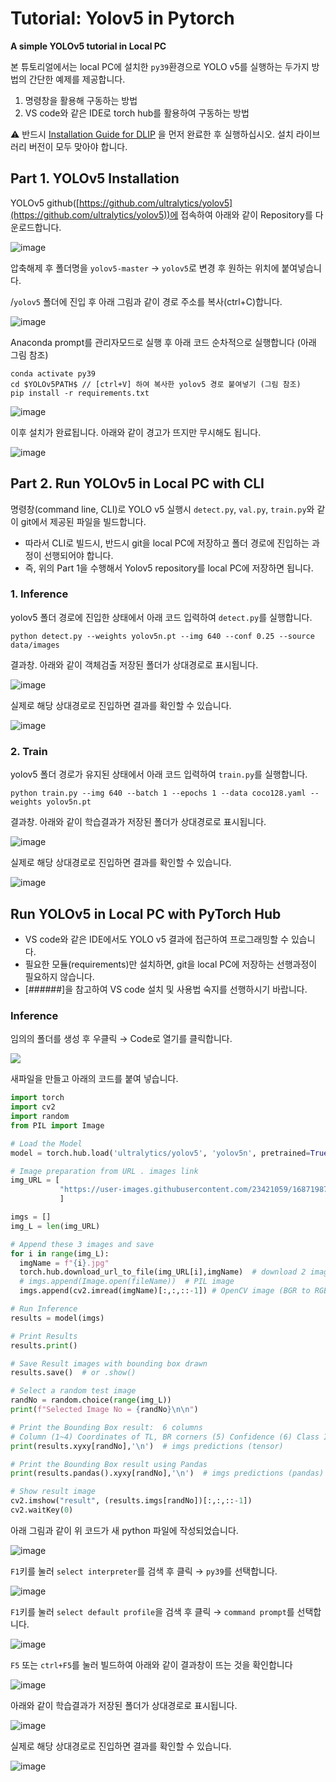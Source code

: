 # Tutorial: Yolov5 in Pytorch

**A simple YOLOv5 tutorial in Local PC**&#x20;

본 튜토리얼에서는 local PC에 설치한 `py39`환경으로 YOLO v5를 실행하는 두가지 방법의 간단한 예제를 제공합니다.

1. 명령창을 활용해 구동하는 방법
2. VS code와 같은 IDE로 torch hub를 활용하여 구동하는 방법



:warning: 반드시 [Installation Guide for DLIP](https://ykkim.gitbook.io/dlip/installation-guide/installation-guide-for-deep-learning) 을 먼저 완료한 후 실행하십시오.  설치 라이브러리 버전이 모두 맞아야 합니다.

## Part 1. YOLOv5 Installation

YOLOv5 github([https://github.com/ultralytics/yolov5](https://github.com/ultralytics/yolov5))에 접속하여 아래와 같이 Repository를 다운로드합니다.

![image](https://user-images.githubusercontent.com/23421059/169227977-bf94857e-3e87-4cc5-9d1d-daf73836a3dd.png)

압축해제 후 폴더명을 `yolov5-master` → `yolov5`로 변경 후  원하는 위치에  붙여넣습니다.

/`yolov5` 폴더에 진입 후 아래 그림과 같이 경로 주소를 복사(ctrl+C)합니다.

![image](https://user-images.githubusercontent.com/23421059/169229474-723ba3ae-2c70-4bcf-8d4d-760543c79fb1.png)

Anaconda prompt를 관리자모드로 실행 후 아래 코드 순차적으로 실행합니다 (아래 그림 참조)

```
conda activate py39
cd $YOLOv5PATH$ // [ctrl+V] 하여 복사한 yolov5 경로 붙여넣기 (그림 참조)
pip install -r requirements.txt
```

![image](https://user-images.githubusercontent.com/23421059/169230206-55eacf01-0b72-42a2-b8c2-2b046572d5bb.png)

이후 설치가 완료됩니다. 아래와 같이 경고가 뜨지만 무시해도 됩니다.&#x20;

![image](https://user-images.githubusercontent.com/23421059/169255844-7db4db53-9129-41be-a4f3-8f395b369c83.png)

## Part 2. Run YOLOv5 in Local PC with CLI

명령창(command line, CLI)로 YOLO v5 실행시 `detect.py`, `val.py`, `train.py`와 같이 git에서 제공된 파일을 빌드합니다.

* 따라서 CLI로 빌드시, 반드시 git을 local PC에 저장하고 폴더 경로에 진입하는 과정이 선행되어야 합니다.
* 즉, 위의 Part 1을 수행해서 Yolov5 repository를  local PC에 저장하면 됩니다.

### 1. Inference

yolov5 폴더 경로에 진입한 상태에서 아래 코드 입력하여 `detect.py`를 실행합니다.

```
python detect.py --weights yolov5n.pt --img 640 --conf 0.25 --source data/images
```

결과창. 아래와 같이 객체검출 저장된 폴더가 상대경로로 표시됩니다.

![image](https://user-images.githubusercontent.com/23421059/169257427-4450a074-18d0-48a7-aec7-ffda79cda7c2.png)

실제로 해당 상대경로로 진입하면 결과를 확인할 수 있습니다.

![image](https://user-images.githubusercontent.com/23421059/169253425-211189e7-c537-490c-8454-699bc5617ad5.png)

### 2. Train

yolov5 폴더 경로가 유지된 상태에서 아래 코드 입력하여 `train.py`를 실행합니다.

```
python train.py --img 640 --batch 1 --epochs 1 --data coco128.yaml --weights yolov5n.pt
```

결과창. 아래와 같이 학습결과가 저장된 폴더가 상대경로로 표시됩니다.

![image](https://user-images.githubusercontent.com/23421059/169253960-30e810ec-7c90-4602-94fc-b4df96ae7c80.png)

실제로 해당 상대경로로 진입하면 결과를 확인할 수 있습니다.

![image](https://user-images.githubusercontent.com/23421059/169254257-3636431b-3cc1-4b39-bfcf-78d282256f4d.png)

## Run YOLOv5 in Local PC with PyTorch Hub

* VS code와 같은 IDE에서도 YOLO v5 결과에 접근하여 프로그래밍할 수 있습니다.
* 필요한 모듈(requirements)만 설치하면, git을 local PC에 저장하는 선행과정이 필요하지 않습니다.
* \[######]을 참고하여 VS code 설치 및 사용법 숙지를 선행하시기 바랍니다.

### Inference

임의의 폴더를 생성 후 우클릭 → Code로 열기를 클릭합니다.

![](https://user-images.githubusercontent.com/23421059/169258661-a30f94a3-96b9-4890-9a9d-7c4eb5aea4f8.png)

새파일을 만들고 아래의 코드를 붙여 넣습니다.

```python
import torch
import cv2
import random
from PIL import Image

# Load the Model
model = torch.hub.load('ultralytics/yolov5', 'yolov5n', pretrained=True)

# Image preparation from URL . images link
img_URL = [           
           "https://user-images.githubusercontent.com/23421059/168719874-be48ef28-954c-4a4c-a048-1e11699e0b56.png",
           ]

imgs = []
img_L = len(img_URL)

# Append these 3 images and save 
for i in range(img_L):
  imgName = f"{i}.jpg"
  torch.hub.download_url_to_file(img_URL[i],imgName)  # download 2 images
  # imgs.append(Image.open(fileName))  # PIL image
  imgs.append(cv2.imread(imgName)[:,:,::-1]) # OpenCV image (BGR to RGB)

# Run Inference
results = model(imgs)

# Print Results
results.print()

# Save Result images with bounding box drawn
results.save()  # or .show()

# Select a random test image
randNo = random.choice(range(img_L))
print(f"Selected Image No = {randNo}\n\n")

# Print the Bounding Box result:  6 columns
# Column (1~4) Coordinates of TL, BR corners (5) Confidence (6) Class ID
print(results.xyxy[randNo],'\n')  # imgs predictions (tensor)

# Print the Bounding Box result using Pandas
print(results.pandas().xyxy[randNo],'\n')  # imgs predictions (pandas)

# Show result image
cv2.imshow("result", (results.imgs[randNo])[:,:,::-1])
cv2.waitKey(0)
```

아래 그림과 같이 위 코드가 새 python 파일에 작성되었습니다.

![image](https://user-images.githubusercontent.com/23421059/169262592-30479afb-298c-472a-ade6-8483939c3bbb.png)

`F1`키를 눌러 `select interpreter`를 검색 후 클릭 → `py39`를 선택합니다.

![image](https://user-images.githubusercontent.com/23421059/169260982-d5dc20a9-9cc4-4b63-8fd1-db3841323358.png)

`F1`키를 눌러 `select default profile`을 검색 후 클릭 → `command prompt`를 선택합니다.

![image](https://user-images.githubusercontent.com/23421059/169261544-f5b2d98a-5e0f-49f0-9e19-2e5a75c705ba.png)

`F5` 또는 `ctrl+F5`를 눌러 빌드하여 아래와 같이 결과창이 뜨는 것을 확인합니다

![image](https://user-images.githubusercontent.com/23421059/169261821-7f6dc614-1dd3-44ff-946a-55729107e348.png)

아래와 같이 학습결과가 저장된 폴더가 상대경로로 표시됩니다.

![image](https://user-images.githubusercontent.com/23421059/169266835-1b4d1ce7-f70a-4d87-b968-215b51cc21ee.png)

실제로 해당 상대경로로 진입하면 결과를 확인할 수 있습니다.

![image](https://user-images.githubusercontent.com/23421059/169267297-9ea714d3-a6eb-4304-a634-103df5d76fde.png)
